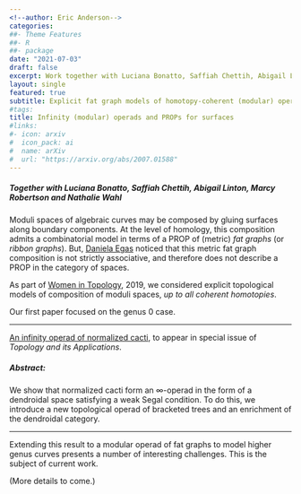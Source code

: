 ```yaml
---
<!--author: Eric Anderson-->
categories:
##- Theme Features
##- R
##- package
date: "2021-07-03"
draft: false
excerpt: Work together with Luciana Bonatto, Saffiah Chettih, Abigail Linton, Marcy Robertson and Nathalie Wahl.
layout: single
featured: true
subtitle: Explicit fat graph models of homotopy-coherent (modular) operads for moduli spaces of curves.
#tags:
title: Infinity (modular) operads and PROPs for surfaces
#links:
#- icon: arxiv
#  icon_pack: ai
#  name: arXiv
#  url: "https://arxiv.org/abs/2007.01588"
---
```


<h5> Together with Luciana Bonatto, Saffiah Chettih, Abigail Linton, Marcy Robertson and Nathalie Wahl</h5>

Moduli spaces of algebraic curves may be composed by gluing surfaces along boundary components. At the level of homology, this composition admits a combinatorial model in terms of a PROP of (metric) <i>fat graphs</i> (or <i>ribbon graphs</i>). But, [Daniela Egas](https://arxiv.org/abs/1508.03433) noticed that this metric fat graph composition is not strictly associative, and therefore does not describe a PROP in the category of spaces.


As part of [Women in Topology](https://awmadvance.org/research-networks/wit/), 2019, we considered explicit topological models of composition of moduli spaces, <i>up to all coherent homotopies</i>.




Our first paper focused on the genus 0 case.

------
<a href="https://arxiv.org/abs/2007.01588">An infinity operad of normalized cacti</a>, to appear in special issue of <i>Topology and its Applications</i>. 
<h5> Abstract: </h5>
We show that normalized cacti form an ∞-operad in the form of a dendroidal space satisfying a weak Segal condition. To do this, we introduce a new topological operad of bracketed trees and an enrichment of the dendroidal category. 

-------

Extending this result to a modular operad of fat graphs to model higher genus curves presents a number of interesting challenges. This is the subject of current work.



  (More details to come.)


<!--


, not least since it must include closed curves.  is more involved, in particular since -- unlike the admissible fat graph prop above -- %In contrast to the PROP case (\cref{proj. prop}), it is not possible to use the well-behaved model of admissible fat graphs \cite{San15}. Moreover, 
	a modular operad for surface gluing must also describe closed surfaces. As in my proof of \cref{thm: main intro}, this may be handled by representing points in the moduli space by categories of fat graphs, and not by individual graphs. %Crucially, this means it can no longer be assumed that a fat graph model describes mapping class groups of surfaces \cite{San15}.
	
	By interpreting coverings of circles by intervals into the language of fat graphs, I've constructed a modular operad for moduli spaces of (open-closed) surfaces  whose elements are categories of fat graphs -- described using classical results (related to the Birman exact sequence) -- with certain parametrisations, and whose colours are connected subspaces of $S^1$.

Moduli spaces of algebraic curves may be modelled combinatorially by _fat graphs_ (or _ribbon graphs_) LINK, and there is a dg- BLAH.....

Result of this article, paper 
Abstract:

To appear.


Currently working on extending this to a modular operad for higher genus... BLAH